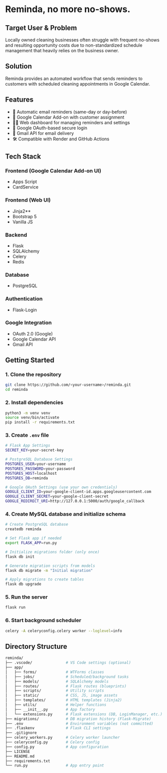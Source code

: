 # Reminda, no more no-shows.

## Target User & Problem

Locally owned cleaning businesses often struggle with frequent no-shows and resulting opportunity costs due to non-standardized schedule management that heavily relies on the business owner.

## Solution

Reminda provides an automated workflow that sends reminders to customers with scheduled cleaning appointments in Google Calendar.

## Features

- 🔔 Automatic email reminders (same-day or day-before)
- 📅 Google Calendar Add-on with customer assignment
- 🧑‍💻 Web dashboard for managing reminders and settings
- 🔐 Google OAuth-based secure login
- 💌 Gmail API for email delivery
- 🛠️ Compatible with Render and GitHub Actions

## Tech Stack

### Frontend (Google Calendar Add-on UI)
- Apps Script
- CardService

### Frontend (Web UI)
- Jinja2**
- Bootstrap 5
- Vanilla JS

### Backend
- Flask
- SQLAlchemy
- Celery
- Redis

### Database
- PostgreSQL

### Authentication
- Flask-Login

### Google Integration
- OAuth 2.0 (Google)
- Google Calendar API
- Gmail API

## Getting Started

### 1. Clone the repository

```bash
git clone https://github.com/<your-username>/reminda.git
cd reminda
```

### 2. Install dependencies

```bash
python3 -m venv venv
source venv/bin/activate
pip install -r requirements.txt
```

### 3. Create `.env` file

```bash
# Flask App Settings
SECRET_KEY=your-secret-key

# PostgreSQL Database Settings
POSTGRES_USER=your-username
POSTGRES_PASSWORD=your-password
POSTGRES_HOST=localhost
POSTGRES_DB=reminda

# Google OAuth Settings (use your own credentials)
GOOGLE_CLIENT_ID=your-google-client-id.apps.googleusercontent.com
GOOGLE_CLIENT_SECRET=your-google-client-secret
GOOGLE_REDIRECT_URI=http://127.0.0.1:5000/auth/google_callback
```

### 4. Create MySQL database and initialize schema

```bash
# Create PostgreSQL database
createdb reminda

# Set Flask app if needed
export FLASK_APP=run.py

# Initialize migrations folder (only once)
flask db init

# Generate migration scripts from models
flask db migrate -m "Initial migration"

# Apply migrations to create tables
flask db upgrade
```

### 5. Run the server

```bash
flask run
```

### 6. Start background scheduler

```bash
celery -A celeryconfig.celery worker --loglevel=info
```

## Directory Structure

```bash
reminda/
├── .vscode/               # VS Code settings (optional)
├── app/
│   ├── forms/             # WTForms classes
│   ├── jobs/              # Scheduled/background tasks
│   ├── models/            # SQLAlchemy models
│   ├── routes/            # Flask routes (blueprints)
│   ├── scripts/           # Utility scripts
│   ├── static/            # CSS, JS, image assets
│   ├── templates/         # HTML templates (Jinja2)
│   ├── utils/             # Helper functions
│   ├── __init__.py        # App factory
│   └── extensions.py      # Flask extensions (DB, LoginManager, etc.)
├── migrations/            # DB migration history (Flask-Migrate)
├── .env                   # Environment variables (not committed)
├── .flaskenv              # Flask CLI settings
├── .gitignore
├── celery_workers.py      # Celery worker launcher
├── celeryconfig.py        # Celery config
├── config.py              # App configuration
├── LICENSE
├── README.md
├── requirements.txt
└── run.py                 # App entry point
```